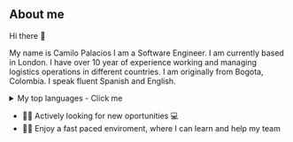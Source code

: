 ## About me

Hi there 👋

My name is Camilo Palacios I am a Software Engineer. I am currently based in London.
I have over 10 year of experience working and managing logistics operations in different countries.
I am originally from Bogota, Colombia. I speak fluent Spanish and English.

<details>
<summary>My top languages - Click me </summary>

| Rank |   Languages  |
|-----:|--------------|
|     1| React Native |
|     2| Typescript   |
|     3| Ruby on Rails|
|     4| Linux CLI    |
|     5| JavaScript   |
 
</details>

 - 🧑🏻‍ Actively looking for new oportunities 💻
 - 🏃🏻 Enjoy a fast paced enviroment, where I can learn and help my team
